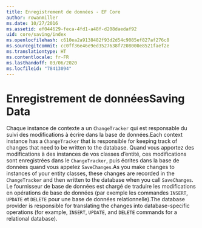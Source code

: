 ```yaml
---
title: Enregistrement de données - EF Core
author: rowanmiller
ms.date: 10/27/2016
ms.assetid: ef044629-feca-4fd1-a48f-d208daedaf92
uid: core/saving/index
ms.openlocfilehash: c610ea2a9138482f93d2d54c9085ef827af276c8
ms.sourcegitcommit: cc0ff36e46e9ed3527638f7208000e8521faef2e
ms.translationtype: HT
ms.contentlocale: fr-FR
ms.lasthandoff: 03/06/2020
ms.locfileid: "78413094"
---
```

# <a name="saving-data"></a><span data-ttu-id="18550-102">Enregistrement de données</span><span class="sxs-lookup"><span data-stu-id="18550-102">Saving Data</span></span>

<span data-ttu-id="18550-103">Chaque instance de contexte a un `ChangeTracker` qui est responsable du suivi des modifications à écrire dans la base de données.</span><span class="sxs-lookup"><span data-stu-id="18550-103">Each context instance has a `ChangeTracker` that is responsible for keeping track of changes that need to be written to the database.</span></span> <span data-ttu-id="18550-104">Quand vous apportez des modifications à des instances de vos classes d’entité, ces modifications sont enregistrées dans le `ChangeTracker`, puis écrites dans la base de données quand vous appelez `SaveChanges`.</span><span class="sxs-lookup"><span data-stu-id="18550-104">As you make changes to instances of your entity classes, these changes are recorded in the `ChangeTracker` and then written to the database when you call `SaveChanges`.</span></span> <span data-ttu-id="18550-105">Le fournisseur de base de données est chargé de traduire les modifications en opérations de base de données (par exemple les commandes `INSERT`, `UPDATE` et `DELETE` pour une base de données relationnelle).</span><span class="sxs-lookup"><span data-stu-id="18550-105">The database provider is responsible for translating the changes into database-specific operations (for example, `INSERT`, `UPDATE`, and `DELETE` commands for a relational database).</span></span>
